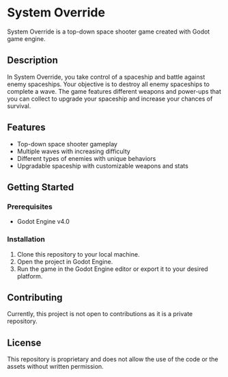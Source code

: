 # System Override

System Override is a top-down space shooter game created with Godot game engine.

## Description

In System Override, you take control of a spaceship and battle against enemy spaceships. Your objective is to destroy all enemy spaceships to complete a wave. The game features different weapons and power-ups that you can collect to upgrade your spaceship and increase your chances of survival.

## Features

- Top-down space shooter gameplay
- Multiple waves with increasing difficulty
- Different types of enemies with unique behaviors
- Upgradable spaceship with customizable weapons and stats

## Getting Started

### Prerequisites

- Godot Engine v4.0

### Installation

1. Clone this repository to your local machine.
2. Open the project in Godot Engine.
3. Run the game in the Godot Engine editor or export it to your desired platform.

## Contributing

Currently, this project is not open to contributions as it is a private repository.

## License
This repository is proprietary and does not allow the use of the code or the assets without written permission.
